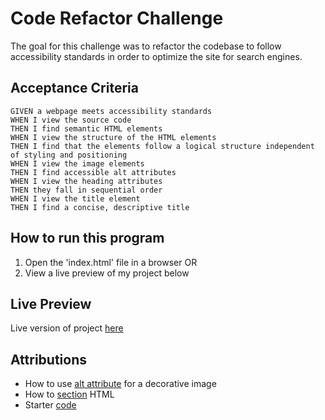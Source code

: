 # Code Refactor Challenge

The goal for this challenge was to refactor the codebase to follow accessibility standards in order to optimize the site for search engines.

## Acceptance Criteria

````
GIVEN a webpage meets accessibility standards
WHEN I view the source code
THEN I find semantic HTML elements
WHEN I view the structure of the HTML elements
THEN I find that the elements follow a logical structure independent of styling and positioning
WHEN I view the image elements
THEN I find accessible alt attributes
WHEN I view the heading attributes
THEN they fall in sequential order
WHEN I view the title element
THEN I find a concise, descriptive title

````

## How to run this program

1. Open the 'index.html' file in a browser
OR
2. View a live preview of my project below

## Live Preview

Live version of project [here](https://leandrib.github.io/horiseon/)

## Attributions

* How to use [alt attribute](https://www.w3schools.com/tags/att_img_alt.asp) for a decorative image
* How to [section](https://css-tricks.com/how-to-section-your-html/#:~:text=If%20you%20have%20a%20sidebar,to%20create%20the%20different%20sections.) HTML
* Starter [code](https://github.com/coding-boot-camp/urban-octo-telegram)

